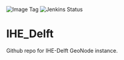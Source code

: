 ![Image Tag](https://img.shields.io/badge/Staging%20Image%20Tag:-0.0.1--39c2d1d--sta-blue.svg)
![Jenkins Status](https://img.shields.io/badge/Staging%20Jenkins%20Build%20Status:-SUCCESS-green.svg)

# IHE_Delft

Github repo for IHE-Delft GeoNode instance.
